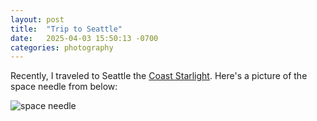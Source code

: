 ```yaml
---
layout: post
title:  "Trip to Seattle"
date:   2025-04-03 15:50:13 -0700
categories: photography
---
```


Recently, I traveled to Seattle the [Coast Starlight](https://www.amtrak.com/coast-starlight-train). Here's a picture of the space needle from below:

![space needle](/assets/img/space_needle.jpg)